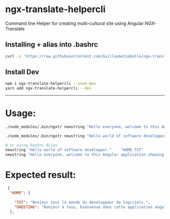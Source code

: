 # ngx-translate-helpercli
Command line Helper for creating multi-cultural site using Angular NGX-Translate


## Installing + alias into .bashrc

```sh
curl -s 'https://raw.githubusercontent.com/GuillaumeIsabelle/ngx-translate-helpercli/master/install-bashrc.sh' | bash 
```

## Install Dev
```sh
npm i ngx-translate-helpercli --save-dev
yarn add ngx-translate-helpercli --dev
```



---

# Usage: 
```sh
./node_modules/.bin/ngxtr newstring "Hello everyone, welcome to this Angular application showing up translating mastery."    "HOME.GREETING"

./node_modules/.bin/ngxtr newstring "Hello world of software developper."    "HOME.TST" 

# or using bashrc ALias
newstring "Hello world of software developper."    "HOME.TST" 
newstring "Hello everyone, welcome to this Angular application showing up translating mastery."    "HOME.GREETING"
```

# Expected result:
```json
 {
  "HOME": {
   
    "TST": "Bonjour tout le monde du développeur de logiciels.",
    "GREETING": "Bonjour à tous, bienvenue dans cette application angulaire présentant la maîtrise de la traduction."
  },
  ```